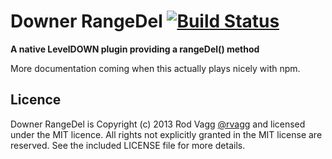 # Downer RangeDel [![Build Status](https://secure.travis-ci.org/rvagg/node-downer-rangedel.png)](http://travis-ci.org/rvagg/node-downer-rangedel)

**A native LevelDOWN plugin providing a rangeDel() method**

More documentation coming when this actually plays nicely with npm.

## Licence

Downer RangeDel is Copyright (c) 2013 Rod Vagg [@rvagg](https://twitter.com/rvagg) and licensed under the MIT licence. All rights not explicitly granted in the MIT license are reserved. See the included LICENSE file for more details.